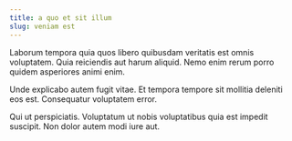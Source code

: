 ```yaml
---
title: a quo et sit illum
slug: veniam est
---
```


Laborum tempora quia quos libero quibusdam veritatis est omnis voluptatem. Quia reiciendis aut harum aliquid. Nemo enim rerum porro quidem asperiores animi enim.

Unde explicabo autem fugit vitae. Et tempora tempore sit mollitia deleniti eos est. Consequatur voluptatem error.

Qui ut perspiciatis. Voluptatum ut nobis voluptatibus quia est impedit suscipit. Non dolor autem modi iure aut.
